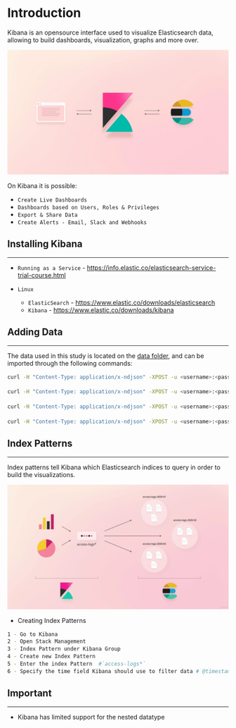# Introduction

Kibana is an opensource interface used to visualize Elasticsearch data, allowing to build dashboards, visualization, graphs and more over.

![ElasticStack](./artifacts/01-WhatIsKibana.png)

On Kibana it is possible:

- `Create Live Dashboards`
- `Dashboards based on Users, Roles & Privileges`
- `Export & Share Data`
- `Create Alerts - Email, Slack and Webhooks`

## Installing Kibana
---

- `Running as a Service` - https://info.elastic.co/elasticsearch-service-trial-course.html

- `Linux`
  - `ElasticSearch` - https://www.elastic.co/downloads/elasticsearch
  - `Kibana` -  https://www.elastic.co/downloads/kibana

## Adding Data
---

The data used in this study is located on the [data folder](./data), and can be imported through the following commands:

```bash
curl -H "Content-Type: application/x-ndjson" -XPOST -u <username>:<password> <elastic-search-endpoint>/_bulk --data-binary "@data/orders.bulk.ndjson"

curl -H "Content-Type: application/x-ndjson" -XPOST -u <username>:<password> <elastic-search-endpoint>/_bulk --data-binary "@data/nginx-access-logs-2020-01.bulk.ndjson"

curl -H "Content-Type: application/x-ndjson" -XPOST -u <username>:<password> <elastic-search-endpoint>/_bulk --data-binary "@data/nginx-access-logs-2020-02.bulk.ndjson"

curl -H "Content-Type: application/x-ndjson" -XPOST -u <username>:<password> <elastic-search-endpoint>/_bulk --data-binary "@data/nginx-access-logs-2020-03.bulk.ndjson"

```

## Index Patterns
---

Index patterns tell Kibana which Elasticsearch indices to query in order to build the visualizations.

![IndexPatterns](./artifacts/01-IndexPatterns.png)

- Creating Index Patterns
```bash
1 - Go to Kibana 
2 - Open Stack Management
3 - Index Pattern under Kibana Group
4 - Create new Index Pattern
5 - Enter the index Pattern  #`access-logs*`
6 - Specify the time field Kibana should use to filter data # @timestamp
```

## Important
---

- Kibana has limited support for the nested datatype